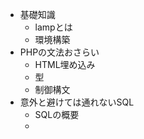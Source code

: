 - 基礎知識
  - lampとは
  - 環境構築
- PHPの文法おさらい
  - HTML埋め込み
  - 型
  - 制御構文
- 意外と避けては通れないSQL
  - SQLの概要
  - 